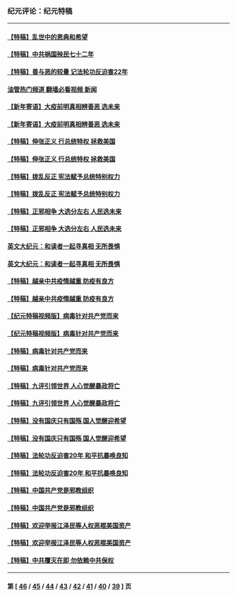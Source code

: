 ### 纪元评论：纪元特稿
---
#### [【特稿】乱世中的恩典和希望](../../pages/nsc424/n13734687.md?06180330) 
#### [【特稿】中共祸国殃民七十二年](../../pages/nsc424/n13272607.md?06180330) 
#### [【特稿】善与恶的较量 记法轮功反迫害22年](../../pages/nsc424/n13086597.md?06180330) 
#### [油管热门频道 翻墙必看视频 新闻](ok?06180330)
#### [【新年寄语】大疫前明真相辨善恶 选未来](../../pages/nsc424/n12660855.md?06180330) 
#### [【新年寄语】大疫前明真相辨善恶 选未来](../../pages/nsc424/n12660855.md?06180330) 
#### [【特稿】伸张正义 行总统特权 拯救美国](../../pages/nsc424/n12616806.md?06180330) 
#### [【特稿】伸张正义 行总统特权 拯救美国](../../pages/nsc424/n12616806.md?06180330) 
#### [【特稿】拨乱反正 宪法赋予总统特别权力](../../pages/nsc424/n12598306.md?06180330) 
#### [【特稿】拨乱反正 宪法赋予总统特别权力](../../pages/nsc424/n12598306.md?06180330) 
#### [【特稿】正邪相争 大选分左右 人民选未来](../../pages/nsc424/n12545208.md?06180330) 
#### [【特稿】正邪相争 大选分左右 人民选未来](../../pages/nsc424/n12545208.md?06180330) 
#### [英文大纪元：和读者一起寻真相 无所畏惧](../../pages/nsc424/n12542027.md?06180330) 
#### [英文大纪元：和读者一起寻真相 无所畏惧](../../pages/nsc424/n12542027.md?06180330) 
#### [【特稿】越亲中共疫情越重 防疫有良方](../../pages/nsc424/n12042989.md?06180330) 
#### [【特稿】越亲中共疫情越重 防疫有良方](../../pages/nsc424/n12042989.md?06180330) 
#### [【纪元特稿视频版】病毒针对共产党而来](../../pages/nsc424/n11977328.md?06180330) 
#### [【纪元特稿视频版】病毒针对共产党而来](../../pages/nsc424/n11977328.md?06180330) 
#### [【特稿】病毒针对共产党而来](../../pages/nsc424/n11928818.md?06180330) 
#### [【特稿】病毒针对共产党而来](../../pages/nsc424/n11928818.md?06180330) 
#### [【特稿】九评引领世界 人心觉醒暴政将亡](../../pages/nsc424/n11660496.md?06180330) 
#### [【特稿】九评引领世界 人心觉醒暴政将亡](../../pages/nsc424/n11660496.md?06180330) 
#### [【特稿】没有国庆只有国殇 国人觉醒迎希望](../../pages/nsc424/n11549354.md?06180330) 
#### [【特稿】没有国庆只有国殇 国人觉醒迎希望](../../pages/nsc424/n11549354.md?06180330) 
#### [【特稿】法轮功反迫害20年 和平抗暴唤良知](../../pages/nsc424/n11389135.md?06180330) 
#### [【特稿】法轮功反迫害20年 和平抗暴唤良知](../../pages/nsc424/n11389135.md?06180330) 
#### [【特稿】中国共产党是邪教组织](../../pages/nsc424/n11355551.md?06180330) 
#### [【特稿】中国共产党是邪教组织](../../pages/nsc424/n11355551.md?06180330) 
#### [【特稿】欢迎举报江泽民等人权恶棍美国资产](../../pages/nsc424/n11303040.md?06180330) 
#### [【特稿】欢迎举报江泽民等人权恶棍美国资产](../../pages/nsc424/n11303040.md?06180330) 
#### [【特稿】中共覆灭在即 勿依赖中共保权](../../pages/nsc424/n11278510.md?06180330) 

---
#### 第 [ [46](./46.md?06180330) / [45](./45.md?06180330) / [44](./44.md?06180330) / [43](./43.md?06180330) / [42](./42.md?06180330) / [41](./41.md?06180330) / [40](./40.md?06180330) / [39](./39.md?06180330) ] 页
